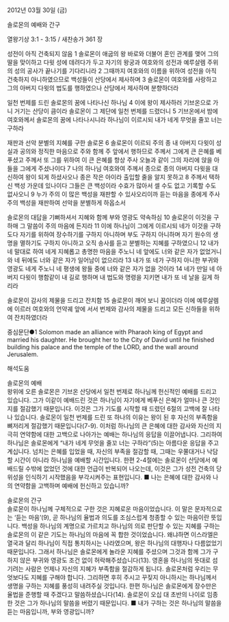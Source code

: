 2012년 03월 30일 (금)

솔로몬의 예배와 간구



열왕기상 3:1 - 3:15 / 새찬송가 361 장


성전이 아직 건축되지 않음
1 솔로몬이 애굽의 왕 바로와 더불어 혼인 관계를 맺어 그의 딸을 맞이하고 다윗 성에 데려다가 두고 자기의 왕궁과 여호와의 성전과 예루살렘 주위의 성의 공사가 끝나기를 기다리니라 2 그때까지 여호와의 이름을 위하여 성전을 아직 건축하지 아니하였으므로 백성들이 산당에서 제사하며 3 솔로몬이 여호와를 사랑하고 그의 아버지 다윗의 법도를 행하였으나 산당에서 제사하며 분향하더라

일천 번제를 드린 솔로몬의 꿈에 나타나신 하나님
4 이에 왕이 제사하러 기브온으로 가니 거기는 산당이 큼이라 솔로몬이 그 제단에 일천 번제를 드렸더니 5 기브온에서 밤에 여호와께서 솔로몬의 꿈에 나타나시니라 하나님이 이르시되 내가 네게 무엇을 줄꼬 너는 구하라

재판과 선악 분별의 지혜를 구한 솔로몬
6 솔로몬이 이르되 주의 종 내 아버지 다윗이 성실과 공의와 정직한 마음으로 주와 함께 주 앞에서 행하므로 주께서 그에게 큰 은혜를 베푸셨고 주께서 또 그를 위하여 이 큰 은혜를 항상 주사 오늘과 같이 그의 자리에 앉을 아들을 그에게 주셨나이다 7 나의 하나님 여호와여 주께서 종으로 종의 아버지 다윗을 대신하여 왕이 되게 하셨사오나 종은 작은 아이라 출입할 줄을 알지 못하고 8 주께서 택하신 백성 가운데 있나이다 그들은 큰 백성이라 수효가 많아서 셀 수도 없고 기록할 수도 없사오니 9 누가 주의 이 많은 백성을 재판할 수 있사오리이까 듣는 마음을 종에게 주사 주의 백성을 재판하여 선악을 분별하게 하옵소서

솔로몬의 대답을 기뻐하셔서 지혜와 함께 부와 영광도 약속하심
10 솔로몬이 이것을 구하매 그 말씀이 주의 마음에 든지라 11 이에 하나님이 그에게 이르시되 네가 이것을 구하도다 자기를 위하여 장수하기를 구하지 아니하며 부도 구하지 아니하며 자기 원수의 생명을 멸하기도 구하지 아니하고 오직 송사를 듣고 분별하는 지혜를 구하였으니 12 내가 네 말대로 하여 네게 지혜롭고 총명한 마음을 주노니 네 앞에도 너와 같은 자가 없었거니와 네 뒤에도 너와 같은 자가 일어남이 없으리라 13 내가 또 네가 구하지 아니한 부귀와 영광도 네게 주노니 네 평생에 왕들 중에 너와 같은 자가 없을 것이라 14 네가 만일 네 아버지 다윗이 행함같이 내 길로 행하며 내 법도와 명령을 지키면 내가 또 네 날을 길게 하리라

솔로몬이 감사의 제물을 드리고 잔치함
15 솔로몬이 깨어 보니 꿈이더라 이에 예루살렘에 이르러 여호와의 언약궤 앞에 서서 번제와 감사의 제물을 드리고 모든 신하들을 위하여 잔치하였더라

중심문단●1 Solomon made an alliance with Pharaoh king of Egypt and married his daughter. He brought her to the City of David until he finished building his palace and the temple of the LORD, and the wall around Jerusalem.

해석도움





솔로몬의 예배  
왕위에 오른 솔로몬은 기브온 산당에서 일천 번제로 하나님께 헌신적인 예배를 드리고 있습니다. 그가 이같이 예배드린 것은 하나님이 자기에게 베푸신 은혜가 얼마나 큰 것인지를 절감했기 때문입니다. 이것은 그가 기도를 시작할 때 드렸던 6절의 고백에 잘 나타나 있습니다. 솔로몬이 일천 번제를 드린 또 하나의 이유는 왕이 된 후 자신의 부족함을 뼈저리게 절감했기 때문입니다(7-9). 이처럼 하나님의 큰 은혜에 대한 감사와 자신의 지극히 연약함에 대한 고백으로 나아가는 예배는 하나님의 응답을 이끌어냅니다. 그리하여 하나님은 솔로몬에게 “내가 네게 무엇을 줄꼬 너는 구하라”(5)는 아름다운 응답을 주고 계십니다. 넘치는 은혜를 입었을 때, 자신의 부족을 절감할 때, 그때는 우쭐대거나 낙담할 시간이 아니라 하나님을 예배할 시간입니다. 한편 2-4절에는 솔로몬이 산당에서 예배드릴 수밖에 없었던 것에 대한 언급이 반복되어 나오는데, 이것은 그가 성전 건축의 당위성을 인식하기 시작했음을 부각시켜주는 표현입니다.
■ 나는 은혜에 대한 감사와 나의 연약함을 고백하며 예배에 헌신하고 있습니까?

솔로몬의 간구  
솔로몬이 하나님께 구체적으로 구한 것은 지혜로운 마음이었습니다. 이 말은 문자적으로는 ‘듣는 마음’(9), 곧 하나님의 율법과 의도를 조심스럽게 청종할 수 있는 마음이란 뜻입니다. 백성을 하나님의 계명으로 가르치고 하나님의 의로 판단할 수 있는 지혜를 구하는 솔로몬의 이 같은 기도는 하나님의 마음에 꼭 합한 것이었습니다. 왜냐하면 이스라엘은 열국과 달리 하나님이 직접 통치하시는 나라였으며, 왕은 하나님의 대행자나 다름없었기 때문입니다. 그래서 하나님은 솔로몬에게 놀라운 지혜를 주셨으며 그것과 함께 그가 구하지 않은 부귀와 영광도 조건 없이 허락해주셨습니다(13). 영혼을 하나님의 뜻대로 섬기려는 사람은 언제나 자신의 지혜가 부족함을 절감하게 됩니다. 솔로몬처럼 우리는 무엇보다도 지혜를 구해야 합니다. 그리하면 후히 주시고 꾸짖지 아니하시는 하나님께서 생명을 구하는 지혜를 풍성히 내려주실 것입니다. 한편 하나님은 솔로몬에게 장수만은 율법을 준행할 때 주겠다고 말씀하셨습니다(14). 솔로몬이 오십 대 초반의 나이로 임종한 것은 그가 하나님의 말씀을 버렸기 때문입니다.
■ 내가 구하는 것은 하나님의 말씀을 듣는 마음입니까, 부와 영광입니까?